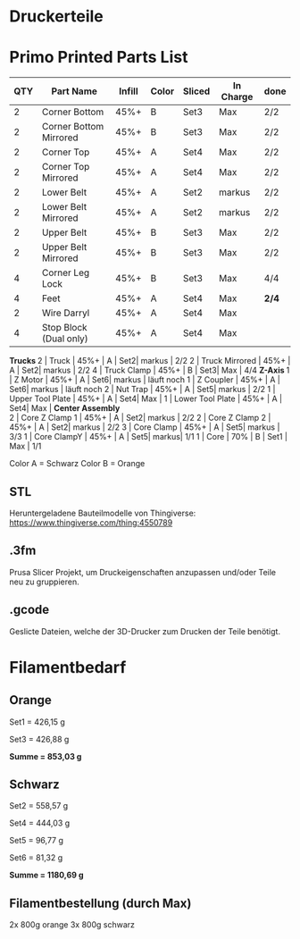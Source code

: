 # Druckerteile

# Primo Printed Parts List

QTY |	Part Name	| Infill	| Color | Sliced | In Charge | done
--- |   ---- | ---- | ---- | --- | --- | --- 
2 |	Corner Bottom |	45%+	| B | Set3 | Max | 2/2
2 |	Corner Bottom Mirrored |	45%+ |	B | Set3 | Max | 2/2
2 |	Corner Top |	45%+ |	A | Set4| Max | 2/2
2 |	Corner Top Mirrored |	45%+ |A | Set4 | Max | 2/2
2 |	Lower Belt |	45%+ |	A | Set2| markus | 2/2
2 |	Lower Belt Mirrored |	45%+ |	A | Set2| markus | 2/2
2 |	Upper Belt |	45%+ |	B | Set3| Max | 2/2
2 |	Upper Belt Mirrored |	45%+ |	B | Set3| Max | 2/2
4 |	Corner Leg Lock |	45%+ |	B | Set3| Max | 4/4
4 |	Feet |	45%+ |	A | Set4| Max | **2/4**
2 |	Wire Darryl |	45%+ |	A | Set4| Max |
4 |	Stop Block (Dual only) |	45%+ |	A | Set4| Max |
<b>Trucks   </b>
2 |	Truck |	45%+ |	A | Set2| markus | 2/2
2 |	Truck Mirrored |	45%+ |	A | Set2| markus | 2/2
4 |	Truck Clamp |	45%+ |	B | Set3| Max | 4/4
<b>Z-Axis  </b>
1 |	Z Motor |	45%+ |	A | Set6| markus | läuft noch
1 |	Z Coupler |	45%+ |	A | Set6| markus | läuft noch
2 |	Nut Trap |	45%+ |	A | Set5| markus | 2/2
1 |	Upper Tool Plate |	45%+ |	A | Set4| Max | 
1 |	Lower Tool Plate |	45%+ |	A | Set4| Max | 
<b>Center Assembly	</b>	
2 |	Core Z Clamp 1 |	45%+ |	A | Set2| markus | 2/2
2 |	Core Z Clamp 2 |	45%+ |	A | Set2| markus | 2/2
3 |	Core Clamp |	45%+ |	A | Set5| markus | 3/3
1 |	Core ClampY |	45%+ |	A | Set5| markus| 1/1
1 |	Core |	70% |	B | Set1 | Max | 1/1


Color A = Schwarz
Color B = Orange

## STL
Heruntergeladene Bauteilmodelle von Thingiverse: https://www.thingiverse.com/thing:4550789


## .3fm
Prusa Slicer Projekt, um Druckeigenschaften anzupassen und/oder Teile neu zu gruppieren.

## .gcode
Geslicte Dateien, welche der 3D-Drucker zum Drucken der Teile benötigt.


# Filamentbedarf
## Orange
<p> Set1 = 426,15 g
<p> Set3 = 426,88 g
<p> <b>Summe = 853,03 g </b>

## Schwarz
<p> Set2 = 558,57 g
<p> Set4 = 444,03 g
<p> Set5 = 96,77 g
<p> Set6 = 81,32 g
<p> <b>Summe = 1180,69 g </b>
  
  ## Filamentbestellung (durch Max)
2x 800g orange
3x 800g schwarz
